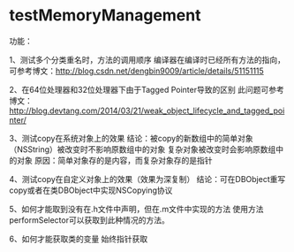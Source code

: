 # testMemoryManagement

功能：

1、测试多个分类重名时，方法的调用顺序
   编译器在编译时已经所有方法的指向，可参考博文：http://blog.csdn.net/dengbin9009/article/details/51151115

2、在64位处理器和32位处理器下由于Tagged Pointer导致的区别
   此问题可参考博文：http://blog.devtang.com/2014/03/21/weak_object_lifecycle_and_tagged_pointer/

3、测试copy在系统对象上的效果
   结论：被copy的新数组中的简单对象（NSString）被改变时不影响原数组中的对象
         复杂对象被改变时会影响原数组中的对象
   原因：简单对象存的是内容，而复杂对象存的是指针

4、测试copy在自定义对象上的效果（效果为深复制）
   结论：可在DBObject重写copy或者在类DBObject中实现NSCopying协议

5、如何才能取到没有在.h文件中声明，但在.m文件中实现的方法
   使用方法performSelector可以获取到此种情况的方法。

6、如何才能获取类的变量
   始终指针获取
